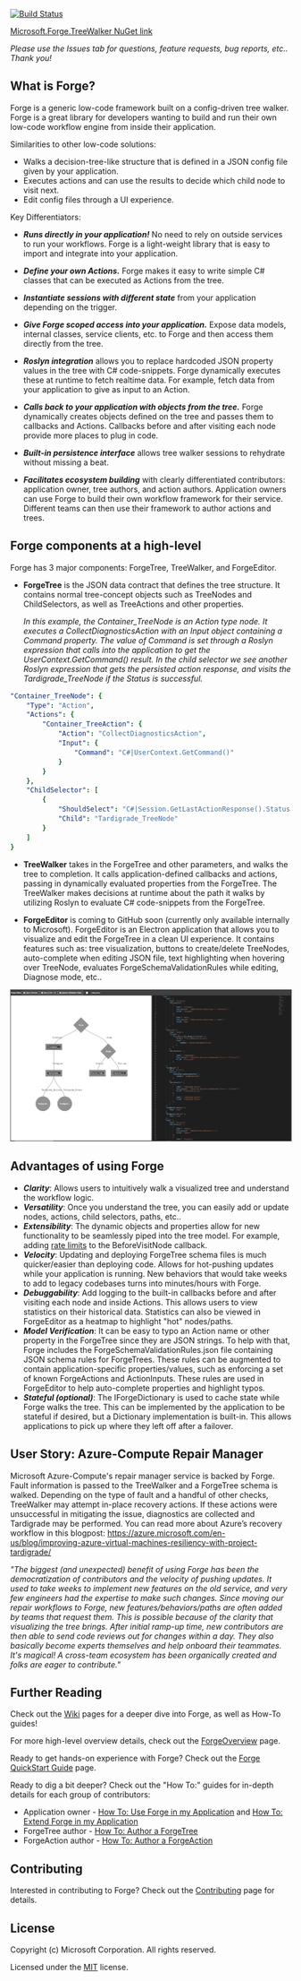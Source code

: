 [![Build Status](https://dev.azure.com/ForgePipeline/Forge/_apis/build/status/Microsoft.Forge?branchName=master)](https://dev.azure.com/ForgePipeline/Forge/_build/latest?definitionId=1&branchName=master)
		
[Microsoft.Forge.TreeWalker NuGet link](https://www.nuget.org/packages/Microsoft.Forge.TreeWalker/)

_Please use the Issues tab for questions, feature requests, bug reports, etc.. Thank you!_

## What is Forge?
Forge is a generic low-code framework built on a config-driven tree walker. Forge is a great library for developers wanting to build and run their own low-code workflow engine from inside their application.

Similarities to other low-code solutions:
* Walks a decision-tree-like structure that is defined in a JSON config file given by your application.
* Executes actions and can use the results to decide which child node to visit next.
* Edit config files through a UI experience.

Key Differentiators:
* ***Runs directly in your application!*** No need to rely on outside services to run your workflows. Forge is a light-weight library that is easy to import and integrate into your application.

* ***Define your own Actions.*** Forge makes it easy to write simple C# classes that can be executed as Actions from the tree.

* ***Instantiate sessions with different state*** from your application depending on the trigger.

* ***Give Forge scoped access into your application.*** Expose data models, internal classes, service clients, etc. to Forge and then access them directly from the tree.

* ***Roslyn integration*** allows you to replace hardcoded JSON property values in the tree with C# code-snippets. Forge dynamically executes these at runtime to fetch realtime data. For example, fetch data from your application to give as input to an Action.

* ***Calls back to your application with objects from the tree.*** Forge dynamically creates objects defined on the tree and passes them to callbacks and Actions. Callbacks before and after visiting each node provide more places to plug in code.

* ***Built-in persistence interface*** allows tree walker sessions to rehydrate without missing a beat.

* ***Facilitates ecosystem building*** with clearly differentiated contributors: application owner, tree authors, and action authors. Application owners can use Forge to build their own workflow framework for their service. Different teams can then use their framework to author actions and trees.

## Forge components at a high-level
Forge has 3 major components: ForgeTree, TreeWalker, and ForgeEditor.
* **ForgeTree** is the JSON data contract that defines the tree structure. It contains normal tree-concept objects such as TreeNodes and ChildSelectors, as well as TreeActions and other properties.

  _In this example, the Container_TreeNode is an Action type node. It executes a CollectDiagnosticsAction with an Input object containing a Command property. The value of Command is set through a Roslyn expression that calls into the application to get the UserContext.GetCommand() result. In the child selector we see another Roslyn expression that gets the persisted action response, and visits the Tardigrade_TreeNode if the Status is successful._

```yaml
"Container_TreeNode": {
    "Type": "Action",
    "Actions": {
        "Container_TreeAction": {
            "Action": "CollectDiagnosticsAction",
            "Input": {
                "Command": "C#|UserContext.GetCommand()"
            }
        }
    },
    "ChildSelector": [
        {
            "ShouldSelect": "C#|Session.GetLastActionResponse().Status == \"Success\"",
            "Child": "Tardigrade_TreeNode"
        }
    ]
}
```

* **TreeWalker** takes in the ForgeTree and other parameters, and walks the tree to completion. It calls application-defined callbacks and actions, passing in dynamically evaluated properties from the ForgeTree. The TreeWalker makes decisions at runtime about the path it walks by utilizing Roslyn to evaluate C# code-snippets from the ForgeTree.

* **ForgeEditor** is coming to GitHub soon (currently only available internally to Microsoft). ForgeEditor is an Electron application that allows you to visualize and edit the ForgeTree in a clean UI experience. It contains features such as: tree visualization, buttons to create/delete TreeNodes, auto-complete when editing JSON file, text highlighting when hovering over TreeNode, evaluates ForgeSchemaValidationRules while editing, Diagnose mode, etc..

![](images/ForgeEditorImage.PNG)

## Advantages of using Forge
* ***Clarity***: Allows users to intuitively walk a visualized tree and understand the workflow logic.
* ***Versatility***: Once you understand the tree, you can easily add or update nodes, actions, child selectors, paths, etc..
* ***Extensibility***: The dynamic objects and properties allow for new functionality to be seamlessly piped into the tree model. For example, adding [rate limits](https://github.com/microsoft/Forge/wiki/Extending-Forge-for-your-Application#RateLimiting) to the BeforeVisitNode callback.
* ***Velocity***: Updating and deploying ForgeTree schema files is much quicker/easier than deploying code. Allows for hot-pushing updates while your application is running. New behaviors that would take weeks to add to legacy codebases turns into minutes/hours with Forge.
* ***Debuggability***: Add logging to the built-in callbacks before and after visiting each node and inside Actions. This allows users to view statistics on their historical data. Statistics can also be viewed in ForgeEditor as a heatmap to highlight "hot" nodes/paths.
* ***Model Verification***: It can be easy to typo an Action name or other property in the ForgeTree since they are JSON strings. To help with that, Forge includes the ForgeSchemaValidationRules.json file containing JSON schema rules for ForgeTrees. These rules can be augmented to contain application-specific properties/values, such as enforcing a set of known ForgeActions and ActionInputs. These rules are used in ForgeEditor to help auto-complete properties and highlight typos.
* ***Stateful (optional)***: The IForgeDictionary is used to cache state while Forge walks the tree. This can be implemented by the application to be stateful if desired, but a Dictionary implementation is built-in. This allows applications to pick up where they left off after a failover.

## User Story: Azure-Compute Repair Manager
Microsoft Azure-Compute's repair manager service is backed by Forge. Fault information is passed to the TreeWalker and a ForgeTree schema is walked. Depending on the type of fault and a handful of other checks, TreeWalker may attempt in-place recovery actions. If these actions were unsuccessful in mitigating the issue, diagnostics are collected and Tardigrade may be performed. You can read more about Azure’s recovery workflow in this blogpost: https://azure.microsoft.com/en-us/blog/improving-azure-virtual-machines-resiliency-with-project-tardigrade/

*"The biggest (and unexpected) benefit of using Forge has been the democratization of contributors and the velocity of pushing updates. It used to take weeks to implement new features on the old service, and very few engineers had the expertise to make such changes. Since moving our repair workflows to Forge, new features/behaviors/paths are often added by teams that request them. This is possible because of the clarity that visualizing the tree brings. After initial ramp-up time, new contributors are then able to send code reviews out for changes within a day. They also basically become experts themselves and help onboard their teammates. It's magical! A cross-team ecosystem has been organically created and folks are eager to contribute."*

## Further Reading
Check out the [Wiki](https://github.com/microsoft/Forge/wiki) pages for a deeper dive into Forge, as well as How-To guides!

For more high-level overview details, check out the [ForgeOverview](https://github.com/microsoft/Forge/wiki/ForgeOverview) page.

Ready to get hands-on experience with Forge? Check out the [Forge QuickStart Guide](https://github.com/microsoft/Forge/wiki/Forge-QuickStart-Guide) page.

Ready to dig a bit deeper? Check out the "How To:" guides for in-depth details for each group of contributors:
* Application owner - [How To: Use Forge in my Application](https://github.com/microsoft/Forge/wiki/How-To:-Use-Forge-in-my-Application) and [How To: Extend Forge in my Application](https://github.com/microsoft/Forge/wiki/How-To:-Extend-Forge-in-my-Application)
* ForgeTree author - [How To: Author a ForgeTree](https://github.com/microsoft/Forge/wiki/How-To:-Author-a-ForgeTree)
* ForgeAction author - [How To: Author a ForgeAction](https://github.com/microsoft/Forge/wiki/How-To:-Author-a-ForgeAction)

## Contributing
Interested in contributing to Forge? Check out the [Contributing](CONTRIBUTING.md) page for details.

## License
Copyright (c) Microsoft Corporation. All rights reserved.

Licensed under the [MIT](LICENSE.txt) license.
